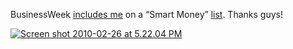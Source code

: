 BusinessWeek [includes me](http://images.businessweek.com/ss/10/02/0225_angel_investors/23.htm) on a “Smart Money” [list](http://bwnt.businessweek.com/interactive_reports/future_of_tech_2010/). Thanks guys!

[![](https://i1.wp.com/nav.al/wp-content/uploads/2010/02/screen-shot-2010-02-26-at-5-22-04-pm.png?resize=448%2C672 "Screen shot 2010-02-26 at 5.22.04 PM")](http://images.businessweek.com/ss/10/02/0225_angel_investors/23.htm)